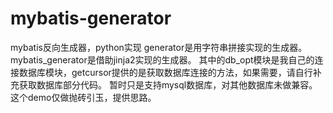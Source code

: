 # mybatis-generator
mybatis反向生成器，python实现
generator是用字符串拼接实现的生成器。
mybatis_generator是借助jinja2实现的生成器。
其中的db_opt模块是我自己的连接数据库模块，getcursor提供的是获取数据库连接的方法，如果需要，请自行补充获取数据库部分代码。
暂时只是支持mysql数据库，对其他数据库未做兼容。
这个demo仅做抛砖引玉，提供思路。

